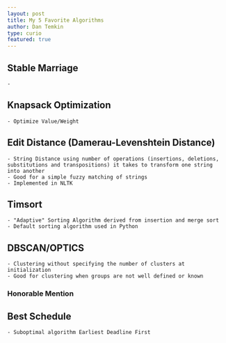 ```yaml
---
layout: post
title: My 5 Favorite Algorithms
author: Dan Temkin
type: curio
featured: true
---
```



## Stable Marriage

    - 


## Knapsack Optimization

    - Optimize Value/Weight


## Edit Distance (Damerau-Levenshtein Distance)

    - String Distance using number of operations (insertions, deletions, substitutions and transpositions) it takes to transform one string into another
    - Good for a simple fuzzy matching of strings
    - Implemented in NLTK
    
## Timsort

    - "Adaptive" Sorting Algorithm derived from insertion and merge sort
    - Default sorting algorithm used in Python

## DBSCAN/OPTICS

    - Clustering without specifying the number of clusters at initialization
    - Good for clustering when groups are not well defined or known 


### Honorable Mention

## Best Schedule

    - Suboptimal algorithm Earliest Deadline First